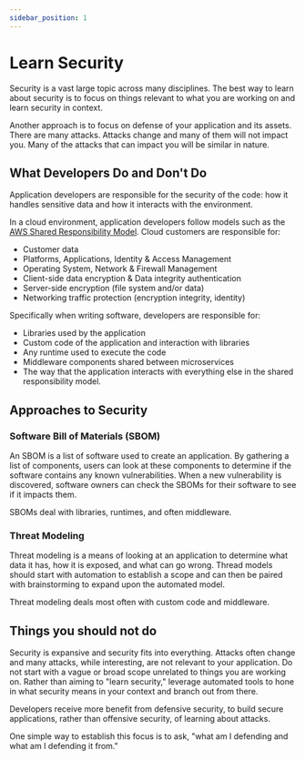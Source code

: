 ```yaml
---
sidebar_position: 1
---
```


# Learn Security

Security is a vast large topic across many disciplines. The best way to learn about security is to focus on things relevant to what you are working on and learn security in context.

Another approach is to focus on defense of your application and its assets. There are many attacks. Attacks change and many of them will not impact you. Many of the attacks that can impact you will be similar in nature.

## What Developers Do and Don't Do

Application developers are responsible for the security of the code: how it handles sensitive data and how it interacts with the environment.

In a cloud environment, application developers follow models such as the [AWS Shared Responsibility Model](https://aws.amazon.com/compliance/shared-responsibility-model/). Cloud customers are responsible for:
- Customer data
- Platforms, Applications, Identity & Access Management
- Operating System, Network & Firewall Management
- Client-side data encryption & Data integrity authentication
- Server-side encryption (file system and/or data)
- Networking traffic protection (encryption integrity, identity)

Specifically when writing software, developers are responsible for:
- Libraries used by the application
- Custom code of the application and interaction with libraries
- Any runtime used to execute the code
- Middleware components shared between microservices
- The way that the application interacts with everything else in the shared responsibility model.

## Approaches to Security

### Software Bill of Materials (SBOM)

An SBOM is a list of software used to create an application. By gathering a list of components, users can look at these components to determine if the software contains any known vulnerabilities. When a new vulnerability is discovered, software owners can check the SBOMs for their software to see if it impacts them.

SBOMs deal with libraries, runtimes, and often middleware.

### Threat Modeling

Threat modeling is a means of looking at an application to determine what data it has, how it is exposed, and what can go wrong. Thread models should start with automation to establish a scope and can then be paired with brainstorming to expand upon the automated model.

Threat modeling deals most often with custom code and middleware.

## Things you should not do

Security is expansive and security fits into everything. Attacks often change and many attacks, while interesting, are not relevant to your application. Do not start with a vague or broad scope unrelated to things you are working on. Rather than aiming to "learn security," leverage automated tools to hone in what security means in your context and branch out from there.

Developers receive more benefit from defensive security, to build secure applications, rather than offensive security, of learning about attacks.

One simple way to establish this focus is to ask, "what am I defending and what am I defending it from."